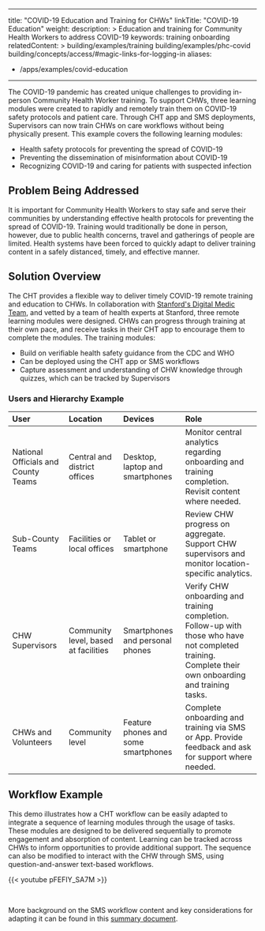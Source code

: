 ---
title: "COVID-19 Education and Training for CHWs"
linkTitle: "COVID-19 Education"
weight: 
description: >
 Education and training for Community Health Workers to address COVID-19
keywords: training onboarding 
relatedContent: >
  building/examples/training
  building/examples/phc-covid
  building/concepts/access/#magic-links-for-logging-in
aliases:
   - /apps/examples/covid-education
----

The COVID-19 pandemic has created unique challenges to providing in-person Community Health Worker training. To support CHWs, three learning modules were created to rapidly and remotely train them on COVID-19 safety protocols and patient care. Through CHT app and SMS deployments, Supervisors can now train CHWs on care workflows without being physically present. This example covers the following learning modules:

* Health safety protocols for preventing the spread of COVID-19
* Preventing the dissemination of misinformation about COVID-19
* Recognizing COVID-19 and caring for patients with suspected infection

## Problem Being Addressed

It is important for Community Health Workers to stay safe and serve their communities by understanding effective health protocols for preventing the spread of COVID-19. Training would traditionally be done in person, however, due to public health concerns, travel and gatherings of people are limited. Health systems have been forced to quickly adapt to deliver training content in a safely distanced, timely, and effective manner.  

## Solution Overview

The CHT provides a flexible way to deliver timely COVID-19 remote training and education to CHWs. In collaboration with [Stanford's Digital Medic Team](https://digitalmedic.stanford.edu/), and vetted by a team of health experts at Stanford, three remote learning modules were designed. CHWs can progress through training at their own pace, and receive tasks in their CHT app to encourage them to complete the modules. The training modules:

* Build on verifiable health safety guidance from the CDC and WHO
* Can be deployed using the CHT app or SMS workflows 
* Capture assessment and understanding of CHW knowledge through quizzes, which can be tracked by Supervisors

### Users and Hierarchy Example

| User                             | Location                               | Devices                             | Role                                                                                                                                                                                                                                              |
| :------------------------------- | :------------------------------------- | :---------------------------------- | :------------------------------------------------------------------------------------------------- |
| National Officials and County Teams  | Central and district offices           | Desktop, laptop and smartphones     | Monitor central analytics regarding onboarding and training completion. Revisit content where needed.           |
| Sub-County Teams       | Facilities or local offices            | Tablet or smartphone                | Review CHW progress on aggregate. Support CHW supervisors and monitor location-specific analytics.            |
| CHW Supervisors                  | Community level, based at facilities   | Smartphones and personal phones     | Verify CHW onboarding and training completion. Follow-up with those who have not completed training. Complete their own onboarding and training tasks.                                    |
| CHWs and Volunteers              | Community level                        | Feature phones and some smartphones | Complete onboarding and training via SMS or App. Provide feedback and ask for support where needed.         |

## Workflow Example

This demo illustrates how a CHT workflow can be easily adapted to integrate a sequence of learning modules through the usage of tasks. These modules are designed to be delivered sequentially to promote engagement and absorption of content. Learning can be tracked across CHWs to inform opportunities to provide additional support. The sequence can also be modified to interact with the CHW through SMS, using question-and-answer text-based workflows.
<br />

{{< youtube pFEFIY_SA7M >}}

<br />

More background on the SMS workflow content and key considerations for adapting it can be found in this [summary document](https://docs.google.com/document/d/1r6Aheao7Y0CW0P7d54HiEoouAVpOvoh3w-hJyXWCvFk/edit#heading=h.pqvvwz2eq9i2). 
